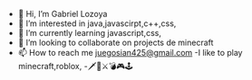 - 👋 Hi, I’m Gabriel Lozoya
- 👀 I’m interested in java,javascirpt,c++,css,
- 🌱 I’m currently learning javascript,css,
- 💞️ I’m looking to collaborate on  projects  de minecraft
- 📫 How to reach me juegosian425@gmail.com
-I like to play minecraft,roblox,
-🗡🔪⚔💣🎮🕹

<!--
herobrine10pro/herobrine10pro is a ✨ special ✨ repository because its `README.md` (this file) appears on your GitHub profile.
You can click the Preview link to take a look at your changes.
--->

